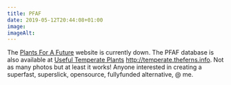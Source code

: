 ```yaml
---
title: PFAF
date: 2019-05-12T20:44:08+01:00
image: 
imageAlt: 
---
```


The [Plants For A Future](https://www.pfaf.org/) website is currently down. The PFAF database is also available at [Useful Temperate Plants](http://temperate.theferns.info/) <http://temperate.theferns.info>. Not as many photos but at least it works! Anyone interested in creating a superfast, superslick, opensource, fullyfunded alternative, @ me.
